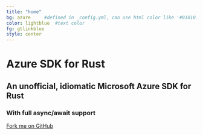 ```yaml
---
title: "home"
bg: azure     #defined in _config.yml, can use html color like '#010101'
color: lightblue  #text color
fg: gtlinkblue
style: center
---
```



# Azure SDK for Rust

## An unofficial, idiomatic Microsoft Azure SDK for Rust

### With full async/await support

<span id="forkongithub">
  <a href="{{ site.source_link }}" class="bg-blue">
    Fork me on GitHub
  </a>
</span>

<a href="https://twitter.com/MindFlavor"><span class="fa-stack fa-lg">
<i class="fa fa-circle fa-stack-2x"></i>
<i class="fa fa-twitter fa-stack-1x" style="color: white;"></i>
</span></a>
<a href="{{ site.source_link }}">
<span class="fa-stack fa-lg">
<i class="fa fa-circle fa-stack-2x"></i>
<i class="fa fa-github fa-stack-1x" style="color: white;"></i>
</span></a>
